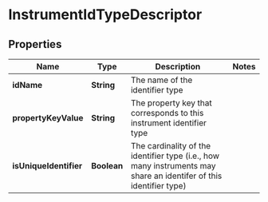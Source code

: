 
# InstrumentIdTypeDescriptor

## Properties
Name | Type | Description | Notes
------------ | ------------- | ------------- | -------------
**idName** | **String** | The name of the identifier type | 
**propertyKeyValue** | **String** | The property key that corresponds to this instrument identifier type | 
**isUniqueIdentifier** | **Boolean** | The cardinality of the identifier type (i.e., how many instruments may share an identifer  of this identifier type) | 



